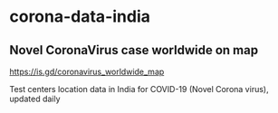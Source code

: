 # corona-data-india


## Novel CoronaVirus case worldwide on map
 https://is.gd/coronavirus_worldwide_map

Test centers location data in India for COVID-19 (Novel Corona virus), updated daily

